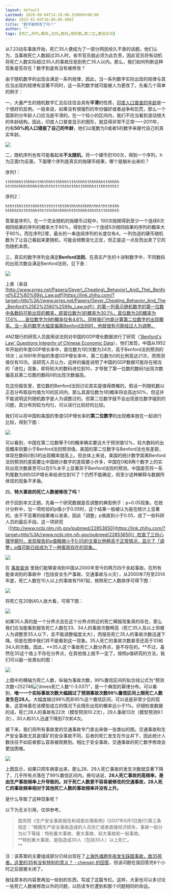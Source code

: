 ```yaml
---
layout: default
Lastmod: 2020-08-04T14:28:08.329669+00:00
date: 2015-01-04T16:00:00.000Z
title: "数字被修改了吗？"
author: ""
tags: [死亡,序列,概率,法则,数码,随机数,第二位,置信区间]
---
```


从7.23动车事故开始，死亡35人便成为了一部分网民经久不衰的话题。他们认为，当事故死亡人数超过35人时，省市官员就必须为此负责，因此官员将有动机将死亡人数实际超过35人的事故压低到死亡35人以内。那么，我们如何判断这种现象是否存在？数字到底有没有被修改？

由于随机数字的出现会满足一系列规律，因此，当一系列数字实际出现的规律与其应当出现的规律有显著不同时，这一系列数字就可能被人为更改了。先看几个简单的例子：

一，大量产生的随机数字汇总后往往会具有**平滑**的性质，[印度人口普查的年龄](http://www.zhihu.com/question/24929287/answer/29574198)是一个很好的反例。一般来说，如果没有很强烈的年份偏好或者战争和饥荒，那么一个国家的分年龄人口应当是平滑的。在一个较小的区间内，我们不应当看到波动很大的年龄结构。因此，印度人口普查显示的图形，就显得非常不正常——2011年，约有**50%的人口错报了自己的年龄**，他们以尾数为0或者5的数字来替代自己的真实年龄。

![](https://images.weserv.nl/?url=https%3A//pic2.zhimg.com/8178f7d1f7ff62af6d147832d375d3a0_b.jpg)

二，随机序列也有可能看起来**不太随机**。将一个硬币扔100次，得到一个序列，h为正面t为反面，下面哪个序列是真实的抛硬币结果，哪个是脑补出来的？

序列1：  

    tthhhhhtthhhhtthhthhhtthhhhttththhhtthhhhhhtthhhhh
    htthhthhhthhhhthhththtttththtthhtthhhhhttthhththtt

序列2：  

    hthtthhtthtthhhthtthtttththhthhththhhhthhtthtththh
    hthhhthtththhhthttththhthhhthththhhhthhthttththhth

答案是序列1。在一个完全随机的抛硬币过程中，100次抛掷得到至少一个连续6次相同结果的序列的概率大于80%，得到至少一个连续5次相同结果的序列的概率大于90%。而在序列2里，最长的一串连续序列的长度仅有4。一列伪造的硬币随机数为了让自己看起来更随机，可能会频繁变化正反，但正是这一点反而出卖了它的伪随机本质。

三，真实的数字序列会满足**Benford法则**。在真实产生的十进制数字中，不同数码的出现次数会满足Benford法则，见下表：

![](https://images.weserv.nl/?url=https%3A//pic1.zhimg.com/a2f2185f5d0bb85bf501d5c8428f2b75_b.jpg)

上表（来自[http://www.prres.net/Papers/Geyer\_Cheating\_Behavior\_And\_The\_Benford%E2%80%99s\_Law.pdf](https://link.zhihu.com/?target=http%3A//www.prres.net/Papers/Geyer_Cheating_Behavior_And_The_Benford%25E2%2580%2599s_Law.pdf)）的第一列表示随机数字的第一位数中各数码可能出现的概率，即首位数为1的概率为30.1%，首位数为2的概率为17.6%……首位数字为9的概率仅有4.6%。同样我们也能计算第二位数字的出现概率。当一系列数字大幅度偏离Benford法则时，他就很有可能经过人为调整。

ANZ银行的研究人员就用该法则对中国的GDP增长数据进行了研究（['Benford's Law' Questions Integrity of Chinese Economic Data](https://link.zhihu.com/?target=http%3A//www.cfoinnovation.com/story/6054/benfords-law-questions-integrity-chinese-economic-data)），他们发现，中国从1952年开始的年度GDP增长率中，首位数为1的次数为24次，高于Benford法则预测的18次；从1991年开始的季度GDP增长率中，第二位数为0的比例高达21次，而预测值仅有10次。该研究人员认为，这样的偏差说明了中国的GDP数据可能存在相当的「进位」现象，即将较大的数码进位到10，才导致了第一位数的数码1出现次数偏高且第二位数的数码0的出现次数偏高。  

在这份报告里，首位数的Benford法则讨论其实是值得商榷的，假设一列随机数以正态分布取自均值为10的区间内，那么其首位数为1的概率将会高达50%，但这并不能说明这列随机数字是人为调整过的。但第二位数字就不会出现首位数字碰到的问题，其分布则较为均匀，可以进行比较好的比较。

我们可以将中国和美国的季度GDP增长率的**第二位数字**的出现概率放在一起进行比较，得到下图：  

![](https://images.weserv.nl/?url=https%3A//picb.zhimg.com/e844e6c2c2050707da4a0ef63941332a_b.jpg)

可以看到，中国在第二位数等于0的概率确实要远大于预测值12%，较大数码的出现概率则要小于Benford法则预测值。美国的第二位数字与Benford法也有差距，体现在数码0到3的出现概率提高上。但总体上来说，美国的统计数字距离Benford法则预测的差距要比中国统计数字的差距要小许多，中国在0和8两个数字上的实际出现次数甚至可以在5%水平上显著异于Benford法则的预测。中国是否将一系列尾数为8的GDP增长率给进位到10了？仍然不能确定，但至少这种解释与数据所体现的现象不矛盾。

四，**特大事故的死亡人数被修改了吗**？

终于回到本文正题。先看一个研究数据是否调整的典型例子：p=0.05现象。在统计分析中，当一项检验的p值小于0.05时，这个结果一般被认为是在统计上显著的。由于不显著的结果难以发表，因此「调整」p值直到小于0.05，成了一些科研人员的最后手段。这一项研究（[http://www.ncbi.nlm.nih.gov/pubmed/22853650](https://link.zhihu.com/?target=http%3A//www.ncbi.nlm.nih.gov/pubmed/22853650)）检查了三份心理学期刊，发现报告的p值略微小于0.05的文章比例畸高于正常情况，显示了「调整」p值可能已经成为了一种客观存在的现象。

![](https://images.weserv.nl/?url=https%3A//pic2.zhimg.com/4b518eb5ed491637ea8082a37976fae1_b.jpg)

在 [事故查询](https://link.zhihu.com/?target=http%3A//media.chinasafety.gov.cn%3A8090/iSystem/shigumain.jsp) 里我们能够查询到中国从2000年至今的两万四千余起事故。在所有能查询到的事故中（包括安全生产事故、交通事故与火灾），从2000年7月至2014年底，死亡人数在10人以上的事故有1187起，按照死亡人数排序可得下图：

![](https://images.weserv.nl/?url=https%3A//pic4.zhimg.com/55000fc60eeaf12f5adeebccbc0a765a_b.jpg)

将死亡在20到40人放大看，可得下图：  

![](https://images.weserv.nl/?url=https%3A//pic2.zhimg.com/5a62bd93c8b078b9d5814dcfb0f27ead_b.jpg)

如果35人真的是一个分界点且在这个分界点附近的死亡瞒报现象真的存在，那么我们应当能看到报告死亡人数在33、34人的事故次数畸高（死亡35人及以上但被人为调整至35人以下，且不能调整幅度太大），而报告死亡35人的事故次数迅速下降。但是在图中我们并不能看到这一现象。35人死亡的事故次数甚至还高于33和34人的次数。因此，**35人这个事故死亡人数分界点，是不存在的。**不过，虽然在35这个值上不存在分界点，在其他值上就不一定了。按照p值研究的方法，我们可以画一张类似的图：

![](https://images.weserv.nl/?url=https%3A//pic3.zhimg.com/487356952b62ad1639e3e3f4d51cc887_b.jpg)

上图中的横轴为死亡人数，纵轴为事故次数，99%置信区间的拟合线公式为“预测次数=252746![\times ](https://images.weserv.nl/?url=https%3A//www.zhihu.com/equation%3Ftex%3D%255Ctimes%2B)死亡人数^(-3.037)”，是一个典型的幂律分布。可以看到，**唯一一个实际事故次数大幅超过了预测事故次数99%置信区间上限死亡人数发生在28人**。大幅度越过99%而非95%这个置信区间，可以说是非常少见的现象，这意味着在该模型成立的情况下此情形出现的概率远小于1%。仔细检查数据的话，死亡28人的事故有22次（模型预测10.2次），29人事故13次（模型预测9.1次），30人和31人迅速下降到7次和4次。

接下来，我们将所有事故里的交通事故专门拿出来做一张类似的图。交通事故和生产安全事故尤其是煤矿的安全事故不同，后者的死亡发生在作业井下，因此统计人数往往不如前者那么容易被观察到。相比于安全事故，交通事故的死亡数字修改会更加困难。

![](https://images.weserv.nl/?url=https%3A//pic2.zhimg.com/c2dffcf900b55d0f93b3d79fc835de18_b.jpg)

上图显示，如果只把车祸拿出来，那么28、29人死亡事故的发生次数就显著下降了，几乎所有点落在了99%置信区间内。换句话说，**28人死亡事故的高频率，是由生产事故频率上升导致的。对于死亡人数更不容易被修改的交通事故，28人死亡的事故频率相对于其他死亡人数的事故频率并没有上升。**

是什么导致了这种现象呢？

以下为无关引用，仅供参考。  

> 国务院《生产安全事故报告和调查处理条例》(2007年6月1日施行)第三条规定：“根据生产安全事故造成的人员伤亡或者直接经济损失，事故一般分为以下等级：特别重大事故、重大事故、较大事故和一般事故。  
> **特别重大事故，是指造成30人（包括30人）以上死亡。  
> **

  

注：该答案的主要组成部分已经出现在了[上海外滩跨年夜发生踩踏事故，致35死者。这里的35有没有特别的意义？ - chenqin 的回答](http://www.zhihu.com/question/27343074/answer/36351378)，但该问题在我回答完6个小时之后就被关闭了。

我往原本的内容里再加一些别的东西，写成了这篇专栏。这样，大家也可以多讨论一些死亡人数被修改以外的问题，以防该专栏遭到和那个问题相同的命运。

